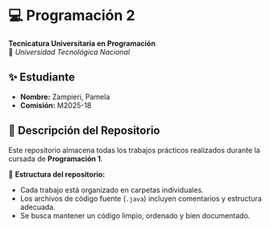 # 💻 Programación 2
**Tecnicatura Universitaria en Programación**  
📍 *Universidad Tecnológica Nacional*

## ✨ Estudiante
- **Nombre:** Zampieri, Pamela
- **Comisión:** M2025-18

## 📂 Descripción del Repositorio
Este repositorio almacena todas los trabajos prácticos realizados durante la cursada de **Programación 1**.

📌 **Estructura del repositorio:**
- Cada trabajo está organizado en carpetas individuales.
- Los archivos de código fuente (`.java`) incluyen comentarios y estructura adecuada.
- Se busca mantener un código limpio, ordenado y bien documentado.  
